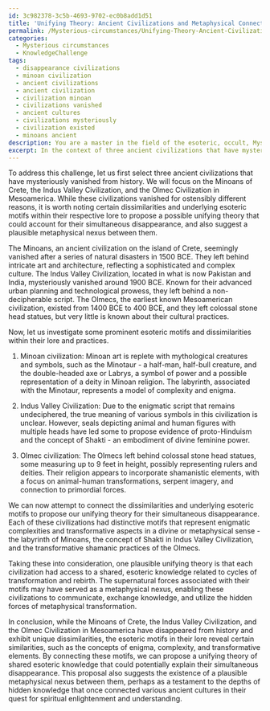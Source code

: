 ```yaml
---
id: 3c982378-3c5b-4693-9702-ec0b8add1d51
title: 'Unifying Theory: Ancient Civilizations and Metaphysical Connections'
permalink: /Mysterious-circumstances/Unifying-Theory-Ancient-Civilizations-and-Metaphysical-Connections/
categories:
  - Mysterious circumstances
  - KnowledgeChallenge
tags:
  - disappearance civilizations
  - minoan civilization
  - ancient civilizations
  - ancient civilization
  - civilization minoan
  - civilizations vanished
  - ancient cultures
  - civilizations mysteriously
  - civilization existed
  - minoans ancient
description: You are a master in the field of the esoteric, occult, Mysterious circumstances and Education. You are a writer of tests, challenges, textbooks and deep knowledge on Mysterious circumstances for initiates and students to gain deep insights and understanding from. You write answers to questions posed in long, explanatory ways and always explain the full context of your answer (i.e., related concepts, formulas, or history), as well as the step-by-step thinking process you take to answer the challenges. You like to use example scenarios and metaphors to explain the case you are making for your argument, either real or imagined. Summarize the key themes, ideas, and conclusions at the end.
excerpt: In the context of three ancient civilizations that have mysteriously vanished from history, connect the dissimilarities and underlying esoteric motifs found in their obscure lore to propose a unifying theory that could account for their simultaneous disappearance and propose a plausible metaphysical nexus between them.
---
```

To address this challenge, let us first select three ancient civilizations that have mysteriously vanished from history. We will focus on the Minoans of Crete, the Indus Valley Civilization, and the Olmec Civilization in Mesoamerica. While these civilizations vanished for ostensibly different reasons, it is worth noting certain dissimilarities and underlying esoteric motifs within their respective lore to propose a possible unifying theory that could account for their simultaneous disappearance, and also suggest a plausible metaphysical nexus between them.

The Minoans, an ancient civilization on the island of Crete, seemingly vanished after a series of natural disasters in 1500 BCE. They left behind intricate art and architecture, reflecting a sophisticated and complex culture. The Indus Valley Civilization, located in what is now Pakistan and India, mysteriously vanished around 1900 BCE. Known for their advanced urban planning and technological prowess, they left behind a non-decipherable script. The Olmecs, the earliest known Mesoamerican civilization, existed from 1400 BCE to 400 BCE, and they left colossal stone head statues, but very little is known about their cultural practices.

Now, let us investigate some prominent esoteric motifs and dissimilarities within their lore and practices. 

1. Minoan civilization: Minoan art is replete with mythological creatures and symbols, such as the Minotaur - a half-man, half-bull creature, and the double-headed axe or Labrys, a symbol of power and a possible representation of a deity in Minoan religion. The labyrinth, associated with the Minotaur, represents a model of complexity and enigma. 

2. Indus Valley Civilization: Due to the enigmatic script that remains undeciphered, the true meaning of various symbols in this civilization is unclear. However, seals depicting animal and human figures with multiple heads have led some to propose evidence of proto-Hinduism and the concept of Shakti - an embodiment of divine feminine power.

3. Olmec civilization: The Olmecs left behind colossal stone head statues, some measuring up to 9 feet in height, possibly representing rulers and deities. Their religion appears to incorporate shamanistic elements, with a focus on animal-human transformations, serpent imagery, and connection to primordial forces. 

We can now attempt to connect the dissimilarities and underlying esoteric motifs to propose our unifying theory for their simultaneous disappearance. Each of these civilizations had distinctive motifs that represent enigmatic complexities and transformative aspects in a divine or metaphysical sense - the labyrinth of Minoans, the concept of Shakti in Indus Valley Civilization, and the transformative shamanic practices of the Olmecs.

Taking these into consideration, one plausible unifying theory is that each civilization had access to a shared, esoteric knowledge related to cycles of transformation and rebirth. The supernatural forces associated with their motifs may have served as a metaphysical nexus, enabling these civilizations to communicate, exchange knowledge, and utilize the hidden forces of metaphysical transformation.

In conclusion, while the Minoans of Crete, the Indus Valley Civilization, and the Olmec Civilization in Mesoamerica have disappeared from history and exhibit unique dissimilarities, the esoteric motifs in their lore reveal certain similarities, such as the concepts of enigma, complexity, and transformative elements. By connecting these motifs, we can propose a unifying theory of shared esoteric knowledge that could potentially explain their simultaneous disappearance. This proposal also suggests the existence of a plausible metaphysical nexus between them, perhaps as a testament to the depths of hidden knowledge that once connected various ancient cultures in their quest for spiritual enlightenment and understanding.
